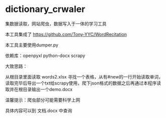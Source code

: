 # dictionary_crwaler
集数据读取，网站爬虫，数据写入于一体的学习工具

本工具集成了 https://github.com/Tony-YYC/WordRecitation

本工具主要使用dumper.py

依赖库：openpyxl  python-docx  scrapy

大致思路：

从根目录里面读取 words2.xlsx 寻找一个表格，从有#new的一行开始读取单词，读取完毕后导出一个txt给scrapy使用，爬下json格式的数据之后再通过本程序读取并在根目录输出一个demo.docx

温馨提示：爬虫部分可能需要科学上网

具体内容可以到  文档.docx  中查询